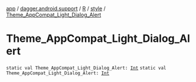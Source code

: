 [app](../../../index.md) / [dagger.android.support](../../index.md) / [R](../index.md) / [style](index.md) / [Theme_AppCompat_Light_Dialog_Alert](./-theme_-app-compat_-light_-dialog_-alert.md)

# Theme_AppCompat_Light_Dialog_Alert

`static val Theme_AppCompat_Light_Dialog_Alert: `[`Int`](https://kotlinlang.org/api/latest/jvm/stdlib/kotlin/-int/index.html)
`static val Theme_AppCompat_Light_Dialog_Alert: `[`Int`](https://kotlinlang.org/api/latest/jvm/stdlib/kotlin/-int/index.html)